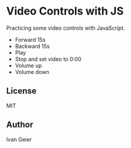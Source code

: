 # Video Controls with JS

Practicing some video controls with JavaScript.

- Forward 15s
- Backward 15s
- Play
- Stop and set video to 0:00
- Volume up
- Volume down

## License

MIT

## Author

Ivan Geier
